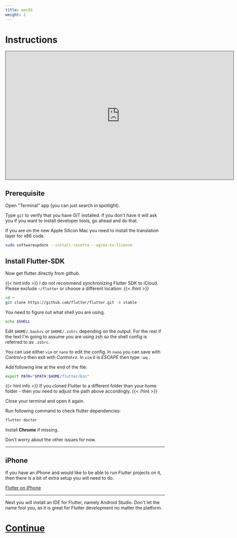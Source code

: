 ```yaml
---
title: macOS
weight: 2
---
```


# Instructions

<iframe src="https://easv.cloud.panopto.eu/Panopto/Pages/Embed.aspx?id=c2a6f1e2-dca0-4462-96a0-b0d100e54e5b&autoplay=false&offerviewer=true&showtitle=true&showbrand=true&captions=false&interactivity=all" height="405" width="720" style="border: 1px solid #464646;" allowfullscreen allow="autoplay" aria-label="Panopto Embedded Video Player" aria-description="Install Flutter on macOS" ></iframe>

## Prerequisite

Open "Terminal" app (you can just search in spotlight).

Type `git` to verify that you have GIT installed.
If you don't have it will ask you if you want to install developer tools, go
ahead and do that.

If you are on the new Apple Silicon Mac you need to install the translation layer for x86 code.

```sh
sudo softwareupdate --install-rosetta --agree-to-license
```

## Install Flutter-SDK

Now get flutter directly from github.

{{< hint info >}}
I do not recommend synchronizing Flutter SDK to iCloud.
Please exclude <code>~/flutter</code> or choose a different location.
{{< /hint >}}

```sh
cd ~
git clone https://github.com/flutter/flutter.git -b stable
```

You need to figure out what shell you are using.

```sh
echo $SHELL
```

Edit `$HOME/.bashrc` or `$HOME/.zshrc` depending on the output.
For the rest if the text I'm going to assume you are using zsh so the shell
config is referred to as `.zshrc`.

You can use either `vim` or `nano` to edit the config.
In `nano` you can save with _Control+o_ then exit with _Control+x_.
In `vim` it is _ESCAPE_ then type `:wq` .

Add following line at the end of the file:

```sh
export PATH="$PATH:$HOME/flutter/bin"
```

{{< hint info >}}
If you cloned Flutter to a different folder than your home folder
<code>~</code> then you need to adjust the path above accordingly.
{{< /hint >}}

Close your terminal and open it again.

Run following command to check flutter dependencies:

```sh
flutter doctor
```

Install **Chrome** if missing.

Don't worry about the other issues for now.

---

## iPhone

If you have an iPhone and would like to be able to run Flutter projects on it,
then there is a bit of extra setup you will need to do.

[Flutter on iPhone](../mac/iphone)

---

Next you will install an IDE for Flutter, namely Android Studio.
Don't let the name fool you, as it is great for Flutter development no matter the platform.

# [Continue](../android-studio)
